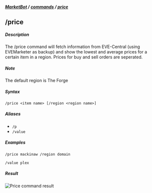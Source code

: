 ##### [MarketBot](/MarketBot) / [commands](/MarketBot/commands) / [price](/MarketBot/commands/price)

## /price
##### Description
The /price command will fetch information from EVE-Central (using EVEMarketer as backup) and show the lowest and average prices for a certain item in a region. Prices for buy and sell orders are seperated.

##### Note
The default region is The Forge

##### Syntax
`/price <item name> [/region <region name>]`

##### Aliases
* `/p`
* `/value`

##### Examples
`/price mackinaw /region domain`

`/value plex`

##### Result
![Price command result](https://user-images.githubusercontent.com/3472373/32975171-d5c74cf2-cc04-11e7-8440-68ef72d7c6bf.png)
